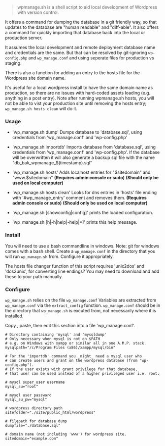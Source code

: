 > wpmanage.sh is a shell script to aid local development of Wordpress with version control.

It offers a command for dumping the database in a git friendly way, so
that updates to the database are "human readable" and "diff-able".
It also offers a command for quickly importing that database back into the
local or production server.

It assumes the local development and remote deployment database name and credentials 
are the same. But that can be resolved by git-ignoring `wp-config.php` and `wp_manage.conf`
and using seperate files for production vs staging.

There is also a function for adding an entry to the hosts file for the Wordpress site domain name.

It's useful for a local wordpress install to have the same domain name as production,
so there are no issues with hard-coded assets loading (e.g. anything in a post entry).
Note after running wpmanage.sh hosts, you will not be able to vist your production
site until removing the hosts entry; `wp_manage.sh hosts clean` will do it.

### Usage

* 'wp_manage.sh dump'
    Dumps database to 'database.sql',
    using credentials from 'wp_manage.conf' and 'wp-config.php'

* 'wp_manage.sh importdb'
    Imports database from 'database.sql',
    using credentials from 'wp_manage.conf' and 'wp-config.php'.
    If the database will be overwritten it will also generate
    a backup sql file with the name "db_bak_wpmanage_$(timestamp).sql"

* 'wp_manage.sh hosts'
    Adds localhost entries for "$sitedomain" and "www.$sitedomain"
	**(Requires admin console or sudo)**
	**(Should only be used on local computer)**

* 'wp_manage.sh hosts clean'
    Looks for dns entries in 'hosts' file ending with '#wp_manage_entry' comment
    and removes them.
	**(Requires admin console or sudo)**
	**(Should only be used on local computer)**

* 'wp_manage.sh [showconfig|config]'
    prints the loaded configuration. 

* 'wp_manage.sh [h|-h|help|-help|*]'
    prints this help message.

### Install
You will need to use a bash commandline in windows. Note: git for windows comes with a bash shell.
Create a `wp_manage.conf` in the directory that you will run `wp_manage.sh` from.
Configure it appropriately.

The hosts file changer function of this script requires 'unix2dos' and 'dos2unix', for converting line endings? You may need to download and add these to your path manually.


### Configure

`wp_manage.sh` relies on the file `wp_manage.conf`
Variables are extracted from `wp_manage.conf` via the `extract_config` function. 
`wp_manage.conf` should be in the directory that `wp_manage.sh` is excuted from, not necessarily where it is installed.


Copy , paste, then edit this section into a file 'wp_manage.conf'.
```
# Directory containing 'mysql' and 'mysqldump'
# Only necessary when mysql is not on $PATH
# e.g. on Windows with xampp or similar all in one A.M.P. stack.
mysqlpath="/c/Program Files (x86)/xampp/mysql/bin"

# For the 'importdb' command you _might_ need a mysql user who
# can create users and grant on the wordpress database (from "wp-config.php").
# If the user exists with grant privilege for that database,
# that user can be used instead of a higher privileged user i.e. root.

# mysql super_user username 
mysql_su="root"

# mysql user password
mysql_su_pw="mysql"

# wordpress directory path
sitefolder="./site/public_html/wordpress"

# filepath for database dump
dumpfile="./database.sql"

# domain name (not including 'www') for wordpress site.
sitedomain="example.com"
```
